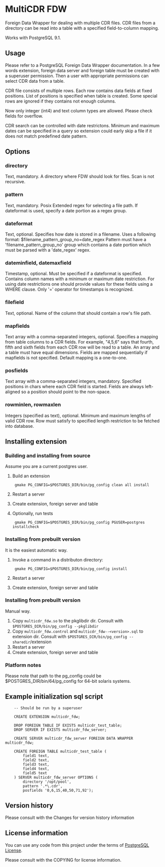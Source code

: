 MultiCDR FDW
===================

Foreign Data Wrapper for dealing with multiple CDR files.
CDR files from a directory can be read into a table with a 
specified field-to-column mapping.

Works with PostgreSQL 9.1.

Usage
-----

Please refer to a PostgreSQL Foreign Data Wrapper documentation.
In a few words extension, foreign data server and foreign table
must be created with a superuser permission. Then a user with 
appropriate permissions can select CDR data from a table.

CDR file consists of multiple rows. Each row contains data fields at
fixed positions. List of positions is specified when table is created.
Some special rows are ignored if they contains not enough columns.

Now only integer (int4) and text column types are allowed. 
Please check fields for overflow.

CDR search can be controlled with date restrictons.
Minimum and maximum dates can be specified in a query so extension
could early skip a file if it does not match predefined date pattern.

Options
-------

### directory
Text, mandatory.
A directory where FDW should look for files. Scan is not recursive.

### pattern
Text, mandatory.
Posix Extended regex for selecting a file path.
If dateformat is used, specify a date portion as a regex group.

### dateformat
Text, optional.
Specifies how date is stored in a filename. Uses a following format:
$filename_pattern_group_no=date_regex
Pattern must have a 'filename_pattern_group_no' group which contains a date
portion which must be parsed with a 'date_regex' regex.

### dateminfield, datemaxfield
Timestamp, optional.
Must be specified if a dateformat is specified.
Contains column names with a minimum or maximum date restriction.
For using date restrictions one should provide values for these fields
using a WHERE clause. Only '=' operator for timestamps is recognized.

### filefield
Text, optional.
Name of the column that should contain a row's file path.

### mapfields
Text array with a comma-separated integers, optional.
Specifies a mapping from table columns to a CDR fields. For example, "4,5,6"
says that fourth, fifth and sixth fields from each CDR row will be read to a
table. An array and a table must have equal dimensions.
Fields are mapped sequentially if mapfields is not specified.
Default mapping is a one-to-one.

### posfields
Text array with a comma-separated integers, mandatory.
Specified positions in chars where each CDR field is started. Fields are
always left-aligned so a position should point to the non-space.

### rowminlen, rowmaxlen
Integers (specified as text), optional.
Minimum and maximum lengths of valid CDR row.
Row must satisfy to specified length restriction to be fetched into database.

Installing extension
--------------------

### Building and installing from source

Assume you are a current postgres user.

1. Build an extension

        gmake PG_CONFIG=$POSTGRES_DIR/bin/pg_config clean all install

2. Restart a server
3. Create extension, foreign server and table 
4. Optionally, run tests

        gmake PG_CONFIG=$POSTGRES_DIR/bin/pg_config PGUSER=postgres installcheck

### Installing from prebuilt version

It is the easiest automatic way.

1. Invoke a command in a distributon directory:

        gmake PG_CONFIG=$POSTGRES_DIR/bin/pg_config install

2. Restart a server
3. Create extension, foreign server and table

### Installing from prebuilt version

Manual way.

1. Copy `multicdr_fdw.so` to the pkglibdir dir. Consult with `$POSTGRES_DIR/bin/pg_config --pkglibdir` 
2. Copy `multicdr_fdw.control` and `multicdr_fdw--<version>.sql` to extension dir. Consult with `$POSTGRES_DIR/bin/pg_config --sharedir`/extension
3. Restart a server
4. Create extension, foreign server and table

### Platform notes

Please note that path to the pg_config could be $POSTGRES_DIR/bin/64/pg_config for 64-bit solaris systems.


Example initialization sql script
---------------------------------

        -- Should be run by a superuser

        CREATE EXTENSION multicdr_fdw;

        DROP FOREIGN TABLE IF EXISTS multicdr_test_table;
        DROP SERVER IF EXISTS multicdr_fdw_server;

        CREATE SERVER multicdr_fdw_server FOREIGN DATA WRAPPER multicdr_fdw;

        CREATE FOREIGN TABLE multicdr_test_table (
            field1 text,
            field2 text,
            field3 text,
            field4 text,
            field5 text
        ) SERVER multicdr_fdw_server OPTIONS (
            directory '/opt/pool',
            pattern '.*\.cdr',
            posfields '0,6,15,40,50,71,92');


Version history
---------------

Please consult with the Changes for version history information

License information
-------------------

You can use any code from this project under the terms of [PostgreSQL License](http://www.postgresql.org/about/licence/).

Please consult with the COPYING for license information.
